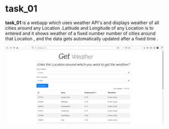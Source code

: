 # task_01

**task_01** is a webapp which uses weather API's and displays weather of all cities around any Location .Latitude and Longitude of any Location is to entered and it shows 
weather of a fixed number number of cities around that Location , and the data gets automatically updated after a fixed time . 


![Screenshot](homepage.png)
